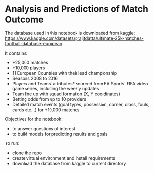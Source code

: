 # Analysis and Predictions of Match Outcome 

The database used in this notebook is downloaded from kaggle:
https://www.kaggle.com/datasets/prajitdatta/ultimate-25k-matches-football-database-european

It contains:
* +25,000 matches
* +10,000 players
* 11 European Countries with their lead championship
* Seasons 2008 to 2016
* Players and Teams' attributes* sourced from EA Sports' FIFA video game series, including the weekly updates
* Team line up with squad formation (X, Y coordinates)
* Betting odds from up to 10 providers
* Detailed match events (goal types, possession, corner, cross, fouls, cards etc...) for +10,000 matches


Objectives for the notebook:
* to answer questions of interest
* to build models for predicting results and goals

To run:
* clone the repo
* create virtual environment and install requirements
* download the database from kaggle to current directory
